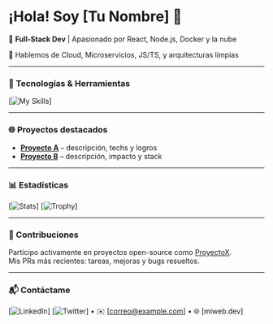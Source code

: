 # ¡Hola! Soy [Tu Nombre] 👋

🎯 **Full‑Stack Dev** | Apasionado por React, Node.js, Docker y la nube

💬 Hablemos de Cloud, Microservicios, JS/TS, y arquitecturas limpias

---

### 🔧 Tecnologías & Herramientas

[![My Skills](...badges...)]

---

### 🌐 Proyectos destacados

- **[Proyecto A](link)** – descripción, techs y logros  
- **[Proyecto B](link)** – descripción, impacto y stack  

---

### 📊 Estadísticas

[![Stats](...)] [![Trophy](...)]

---

### 🤝 Contribuciones

Participo activamente en proyectos open-source como [ProyectoX](...).  
Mis PRs más recientes: tareas, mejoras y bugs resueltos.

---

### 📬 Contáctame

[![LinkedIn](...)] [![Twitter](...)] • ✉️ [correo@example.com] • 🌐 [miweb.dev]

